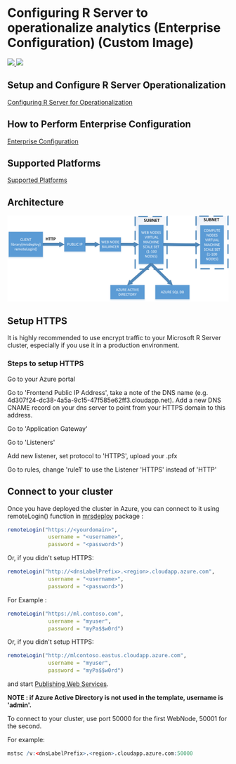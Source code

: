 # Configuring R Server to operationalize analytics (Enterprise Configuration) (Custom Image)

<a href="https://portal.azure.com/#create/Microsoft.Template/uri/https%3A%2F%2Fraw.githubusercontent.com%2FMicrosoft%2Fmicrosoft-r%2Fmaster%2Frserver-arm-templates%2Fenterprise-configuration%2Fcustom-image%2Fazuredeploy.json" target="_blank">
    <img src="http://azuredeploy.net/deploybutton.png" />
</a>
<a href="http://armviz.io/#/?load=https%3A%2F%2Fraw.githubusercontent.com%2FMicrosoft%2Fmicrosoft-r%2Fmaster%2Frserver-arm-templates%2Fenterprise-configuration%2Fcustom-image%2Fazuredeploy.json" target="_blank">
    <img src="http://armviz.io/visualizebutton.png"/>
</a>



## Setup and Configure R Server Operationalization 
[Configuring R Server for Operationalization](https://msdn.microsoft.com/en-us/microsoft-r/operationalize/configuration-initial)


## How to Perform Enterprise Configuration
[Enterprise Configuration](https://msdn.microsoft.com/en-us/microsoft-r/operationalize/configure-enterprise)


## Supported Platforms
[Supported Platforms](https://msdn.microsoft.com/en-us/microsoft-r/operationalize/configuration-initial?#supported-platforms) 


## Architecture
![custom-image Architecture](https://raw.githubusercontent.com/Microsoft/microsoft-r/master/rserver-arm-templates/enterprise-configuration/custom-image/custom-image-architecture.png)

## Setup HTTPS
It is highly recommended to use encrypt traffic to your Microsoft R Server cluster, especially if you use it in a production environment.

### Steps to setup HTTPS
Go to your Azure portal

Go to 'Frontend Public IP Address', take a note of the DNS name (e.g. 4d307f24-dc38-4a5a-9c15-47f585e62ff3.cloudapp.net). Add a new DNS CNAME record on your dns server to point from your HTTPS domain to this address.

Go to 'Application Gateway'

Go to 'Listeners'

Add new listener, set protocol to 'HTTPS', upload your .pfx

Go to rules, change 'rule1' to use the Listener 'HTTPS' instead of 'HTTP'

## Connect to your cluster

Once you have deployed the cluster in Azure, you can connect to it using remoteLogin() function in [mrsdeploy](https://msdn.microsoft.com/en-us/microsoft-r/mrsdeploy/mrsdeploy) package : 


```R
remoteLogin("https://<yourdomain>",
             username = "<username>",
             password = "<password>")
```

Or, if you didn't setup HTTPS:

```R
remoteLogin("http://<dnsLabelPrefix>.<region>.cloudapp.azure.com",
             username = "<username>",
             password = "<password>")
```



For Example : 

```R
remoteLogin("https://ml.contoso.com",
             username = "myuser",
             password = "myPa$$w0rd")
```

Or, if you didn't setup HTTPS:

```R
remoteLogin("http://mlcontoso.eastus.cloudapp.azure.com",
             username = "myuser",
             password = "myPa$$w0rd")
```


and start [Publishing Web Services](https://msdn.microsoft.com/en-us/microsoft-r/operationalize/data-scientist-manage-services).

**NOTE : if Azure Active Directory is not used in the template, username is 'admin'.**

To connect to your cluster, use port 50000 for the first WebNode, 50001 for the second.

For example:

```R
mstsc /v:<dnsLabelPrefix>.<region>.cloudapp.azure.com:50000
```